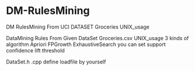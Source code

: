 # DM-RulesMining
DM RulesMining From UCI DATASET Groceries UNIX_usage

DataMining Rules From Given DataSet Groceries.csv UNIX_usage
3 kinds of algorithm
  Apriori  FPGrowth ExhaustiveSearch
you can set support confidence lift threshold

DataSet.h .cpp define loadfile by yourself 
